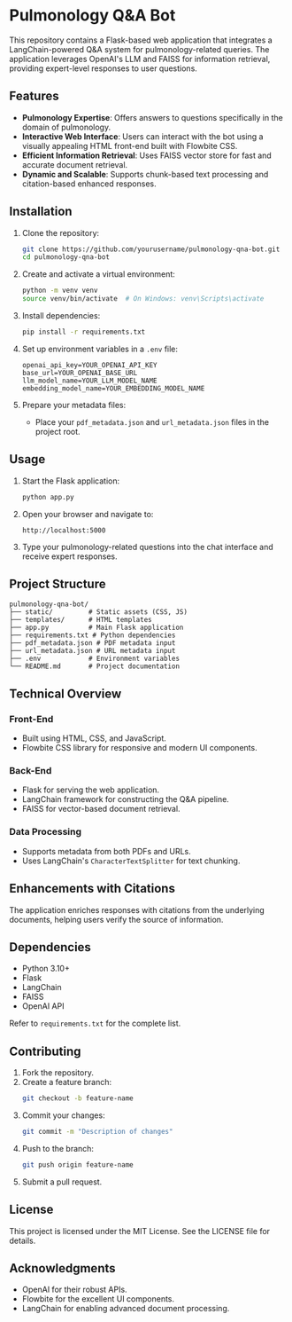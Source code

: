 # Pulmonology Q&A Bot

This repository contains a Flask-based web application that integrates a LangChain-powered Q&A system for pulmonology-related queries. The application leverages OpenAI's LLM and FAISS for information retrieval, providing expert-level responses to user questions.

## Features

- **Pulmonology Expertise**: Offers answers to questions specifically in the domain of pulmonology.
- **Interactive Web Interface**: Users can interact with the bot using a visually appealing HTML front-end built with Flowbite CSS.
- **Efficient Information Retrieval**: Uses FAISS vector store for fast and accurate document retrieval.
- **Dynamic and Scalable**: Supports chunk-based text processing and citation-based enhanced responses.

## Installation

1. Clone the repository:
   ```bash
   git clone https://github.com/yourusername/pulmonology-qna-bot.git
   cd pulmonology-qna-bot
   ```

2. Create and activate a virtual environment:
   ```bash
   python -m venv venv
   source venv/bin/activate  # On Windows: venv\Scripts\activate
   ```

3. Install dependencies:
   ```bash
   pip install -r requirements.txt
   ```

4. Set up environment variables in a `.env` file:
   ```env
   openai_api_key=YOUR_OPENAI_API_KEY
   base_url=YOUR_OPENAI_BASE_URL
   llm_model_name=YOUR_LLM_MODEL_NAME
   embedding_model_name=YOUR_EMBEDDING_MODEL_NAME
   ```

5. Prepare your metadata files:
   - Place your `pdf_metadata.json` and `url_metadata.json` files in the project root.

## Usage

1. Start the Flask application:
   ```bash
   python app.py
   ```

2. Open your browser and navigate to:
   ```
   http://localhost:5000
   ```

3. Type your pulmonology-related questions into the chat interface and receive expert responses.

## Project Structure

```plaintext
pulmonology-qna-bot/
├── static/         # Static assets (CSS, JS)
├── templates/      # HTML templates
├── app.py          # Main Flask application
├── requirements.txt # Python dependencies
├── pdf_metadata.json # PDF metadata input
├── url_metadata.json # URL metadata input
├── .env            # Environment variables
└── README.md       # Project documentation
```

## Technical Overview

### Front-End
- Built using HTML, CSS, and JavaScript.
- Flowbite CSS library for responsive and modern UI components.

### Back-End
- Flask for serving the web application.
- LangChain framework for constructing the Q&A pipeline.
- FAISS for vector-based document retrieval.

### Data Processing
- Supports metadata from both PDFs and URLs.
- Uses LangChain's `CharacterTextSplitter` for text chunking.

## Enhancements with Citations
The application enriches responses with citations from the underlying documents, helping users verify the source of information.

## Dependencies

- Python 3.10+
- Flask
- LangChain
- FAISS
- OpenAI API

Refer to `requirements.txt` for the complete list.

## Contributing

1. Fork the repository.
2. Create a feature branch:
   ```bash
   git checkout -b feature-name
   ```
3. Commit your changes:
   ```bash
   git commit -m "Description of changes"
   ```
4. Push to the branch:
   ```bash
   git push origin feature-name
   ```
5. Submit a pull request.

## License

This project is licensed under the MIT License. See the LICENSE file for details.

## Acknowledgments

- OpenAI for their robust APIs.
- Flowbite for the excellent UI components.
- LangChain for enabling advanced document processing.
